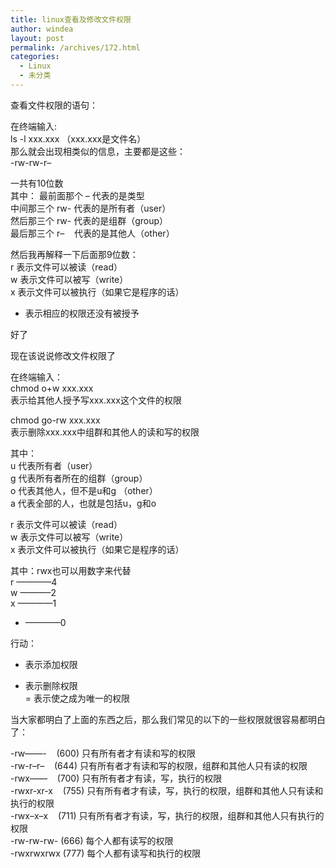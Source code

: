 ```yaml
---
title: linux查看及修改文件权限
author: windea
layout: post
permalink: /archives/172.html
categories:
  - Linux
  - 未分类
---
```

查看文件权限的语句：

在终端输入:  
ls -l xxx.xxx （xxx.xxx是文件名）  
那么就会出现相类似的信息，主要都是这些：  
-rw-rw-r&#8211;

一共有10位数  
其中： 最前面那个 &#8211; 代表的是类型  
中间那三个 rw- 代表的是所有者（user）  
然后那三个 rw- 代表的是组群（group）  
最后那三个 r&#8211;    代表的是其他人（other）

然后我再解释一下后面那9位数：  
r 表示文件可以被读（read）  
w 表示文件可以被写（write）  
x 表示文件可以被执行（如果它是程序的话）  
- 表示相应的权限还没有被授予

好了

现在该说说修改文件权限了

在终端输入：  
chmod o+w xxx.xxx  
表示给其他人授予写xxx.xxx这个文件的权限

chmod go-rw xxx.xxx  
表示删除xxx.xxx中组群和其他人的读和写的权限

其中：  
u 代表所有者（user）  
g 代表所有者所在的组群（group）  
o 代表其他人，但不是u和g （other）  
a 代表全部的人，也就是包括u，g和o

r 表示文件可以被读（read）  
w 表示文件可以被写（write）  
x 表示文件可以被执行（如果它是程序的话）

其中：rwx也可以用数字来代替  
r &#8212;&#8212;&#8212;&#8212;4  
w &#8212;&#8212;&#8212;&#8211;2  
x &#8212;&#8212;&#8212;&#8212;1  
- &#8212;&#8212;&#8212;&#8212;0

行动：  
+ 表示添加权限  
- 表示删除权限  
= 表示使之成为唯一的权限

当大家都明白了上面的东西之后，那么我们常见的以下的一些权限就很容易都明白了：

-rw&#8212;&#8212;-    (600) 只有所有者才有读和写的权限  
-rw-r&#8211;r&#8211;    (644) 只有所有者才有读和写的权限，组群和其他人只有读的权限  
-rwx&#8212;&#8212;    (700) 只有所有者才有读，写，执行的权限  
-rwxr-xr-x    (755) 只有所有者才有读，写，执行的权限，组群和其他人只有读和执行的权限  
-rwx&#8211;x&#8211;x    (711) 只有所有者才有读，写，执行的权限，组群和其他人只有执行的权限  
-rw-rw-rw- (666) 每个人都有读写的权限  
-rwxrwxrwx (777) 每个人都有读写和执行的权限